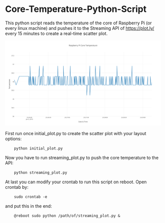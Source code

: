 Core-Temperature-Python-Script
==============================

This python script reads the temperature of the core of Raspberry Pi (or every linux machine) and 
pushes it to the Streaming API of https://plot.ly/ every 15 minutes to create a real-time scatter plot.

![alt tag](https://github.com/PanosXY/RPi-Core-Temp-Python-Script/blob/master/raspberry_pi_core_temperature.png)

First run once initial_plot.py to create the scatter plot with your layout options:

        python initial_plot.py

Now you have to run streaming_plot.py to push the core temperature to the API:

        python streaming_plot.py
 
At last you can modify your crontab to run this script on reboot. Open crontab by:

        sudo crontab -e
and put this in the end:

        @reboot sudo python /path/of/streaming_plot.py &
